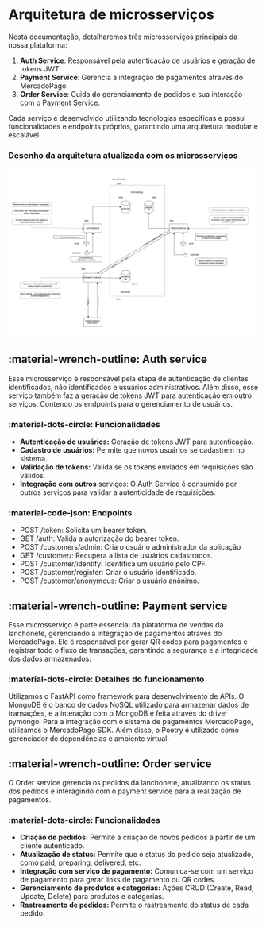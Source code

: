 # Arquitetura de microsserviços

Nesta documentação, detalharemos três microsserviços principais da nossa plataforma:

1. **Auth Service**: Responsável pela autenticação de usuários e geração de tokens JWT.
2. **Payment Service**: Gerencia a integração de pagamentos através do MercadoPago.
3. **Order Service**: Cuida do gerenciamento de pedidos e sua interação com o Payment Service.

Cada serviço é desenvolvido utilizando tecnologias específicas e possui funcionalidades e endpoints próprios, garantindo uma arquitetura modular e escalável.

### Desenho da arquitetura atualizada com os microsserviços

![image](../assets/arquitetura.png)

## :material-wrench-outline: Auth service

Esse microsserviço é responsável pela etapa de autenticação de clientes identificados, não identificados e usuários administrativos. Além disso, esse serviço também faz a geração de tokens JWT para autenticação em outro serviços. Contendo os endpoints para o gerenciamento de usuários.

### :material-dots-circle: Funcionalidades

- **Autenticação de usuários:** Geração de tokens JWT para autenticação.
- **Cadastro de usuários:** Permite que novos usuários se cadastrem no sistema.
- **Validação de tokens:** Valida se os tokens enviados em requisições são válidos.
- **Integração com outros** serviços: O Auth Service é consumido por outros serviços para validar a autenticidade de requisições.

### :material-code-json: Endpoints

- POST /token: Solicita um bearer token.
- GET /auth: Valida a autorização do bearer token.
- POST /customers/admin: Cria o usuário administrador da aplicação
- GET /customer/: Recupera a lista de usuários cadastrados.
- POST /customer/identify: Identifica um usuário pelo CPF.
- POST /customer/register: Criar o usuário identificado.
- POST /customer/anonymous: Criar o usuário anônimo.

## :material-wrench-outline: Payment service

Esse microsserviço é parte essencial da plataforma de vendas da lanchonete, gerenciando a integração de pagamentos através do MercadoPago. Ele é responsável por gerar QR codes para pagamentos e registrar todo o fluxo de transações, garantindo a segurança e a integridade dos dados armazenados.

### :material-dots-circle: Detalhes do funcionamento

Utilizamos o FastAPI como framework para desenvolvimento de APIs. O MongoDB é o banco de dados NoSQL utilizado para armazenar dados de transações, e a interação com o MongoDB é feita através do driver pymongo. Para a integração com o sistema de pagamentos MercadoPago, utilizamos o MercadoPago SDK. Além disso, o Poetry é utilizado como gerenciador de dependências e ambiente virtual.

## :material-wrench-outline: Order service

O Order service gerencia os pedidos da lanchonete, atualizando os status dos pedidos e interagindo com o payment service para a realização de pagamentos.

### :material-dots-circle: Funcionalidades

- **Criação de pedidos:** Permite a criação de novos pedidos a partir de um cliente autenticado.
- **Atualização de status:** Permite que o status do pedido seja atualizado, como paid, preparing, delivered, etc.
- **Integração com serviço de pagamento:** Comunica-se com um serviço de pagamento para gerar links de pagamento ou QR codes.
- **Gerenciamento de produtos e categorias:** Ações CRUD (Create, Read, Update, Delete) para produtos e categorias.
- **Rastreamento de pedidos:** Permite o rastreamento do status de cada pedido.
